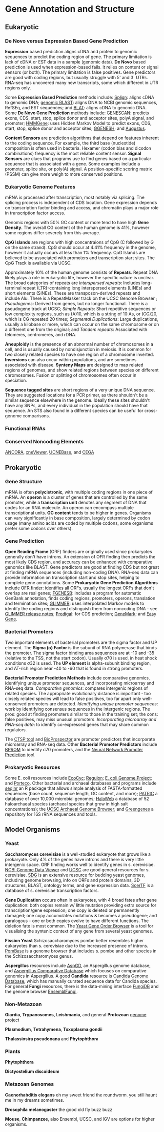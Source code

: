 # Gene Annotation and Structure
## Eukaryotic 
### De Novo versus Expression Based Gene Prediction
**Expression** based prediction aligns cDNA and protein to genomic sequences to predict the coding region of gene. The primary limitation is lack of cDNA or EST data in a sample (genomic data). **De Novo** based prediction is used when expression-based fails. It relies on content or signal sensors (or both). The primary limitation is false positives. Gene predictors are good with coding regions, but usually struggle with 5' and 3' UTRs. RNA-seq has uncovered many new transcripts, some which different in UTR regions only.

Some **Expression Based Prediction** methods include: [Splign](https://www.ncbi.nlm.nih.gov/sutils/splign/splign.cgi?textpage=online&level=form): aligns cDNA to genomic DNA; [genomic BLAST](https://blast.ncbi.nlm.nih.gov/Blast.cgi?PAGE_TYPE=BlastSearch&BLAST_SPEC=MicrobialGenomes): aligns DNA to NCBI genomic sequences, RefSEq, and EST sequences; and [BLAT](http://genome.ucsc.edu/cgi-bin/hgBlat?command=start): aligns cDNA to genomic DNA. Some **De Novo Gene Prediction** methods include: [GENESCAN](http://hollywood.mit.edu/GENSCAN.html): predicts exons, CDS, start, stop, splice donor and acceptor sites, polyA signal, and promoter; [HMMGene](http://www.cbs.dtu.dk/services/HMMgene/): uses Hidden Markov Model to predict exons, CDS, start, stop, splice donor and acceptor sites; [GGENESH](http://www.softberry.com/berry.phtml?topic=fgenesh&group=programs&subgroup=gfind); and [Augustus](http://bioinf.uni-greifswald.de/augustus/).

**Content Sensors** are prediction algorithms that depend on features inherent to the coding sequence. For example, the third base (nucleotide) composition is often used in bacteria. Hexamer (codon bias and dicodon combinations) frequency is the most reliable content sensor. **Signal Sensors** are clues that programs use to find genes based on a particular sequence that is associated with a gene. Some examples include a promoter, splice site, or poly(A) signal. A position-specific scoring matrix (PSSM) can give more weigh to more conserved positions.

### Eukaryotic Genome Features

mRNA is processed after transcription, most notably via splicing. The splicing process is independent of CDS location. Gene expression depends on transcription factor binding and access, and chromatin plays a major role in transcription factor access. 

Genomic regions with 50% GC content or more tend to have high **Gene Density**. The overall CG content of the human genome is 41%, however some regions differ severely from this average. 

**CpG Islands** are regions with high concentraions of CpG (C followed by G on the same strand). CpG should occur at 4.41% frequency in the genome, however it actually occurs at less than 1% frequency. CpG Islands are believed to be associated with promoters and transcription start sites. The CpG Track is available via UCSC. 

Approximately 10% of the human genome consists of **Repeats**. Repeat DNA likely plays a role in eukaryotic life, however the specific nature is unclear. The broad categories of repeats are _Interspersed repeats_: Includes long-terminal repeat (LTR)-containing long interspersed elements (LINEs) and short elements (SINEs). These are transposon-derived repeats and include Alu. There is a RepeatMasker track on the UCSC Genome Browser  ; _Pseudogenes_: Derived from genes, but no longer functional. There is a pseudogene track at UCSC; _Simple Repeats_: Short repetitive sequences or low complexity regions, such as (A)10, which is a string of 10 As, or (CG)20, which is CG repeated 20 times; _Segmental Duplications_: Large duplications, usually a kilobase or more, which can occur on the same chromosome or on a different one from the original; and _Tandem repeats_: Associated with telomeres, centromeres, and rDNA.

**Aneuploidy** is the presence of an abnormal number of chromosomes in a cell, and is usually caused by nondisjunction in meiosis. It is common for two closely related species to have one region of a chromosome inverted. **Inversions** can also occur within populations, and are sometimes associated with disease. **Synteny Maps** are designed to map related regions of genomes, and show related regions between species on different chromosomes. Fusion or splitting of chromosomes often occur in speciation. 

**Sequence tagged sites** are short regions of a very unique DNA sequence. They are suggested locations for a PCR primer, as there shouldn't be a similar sequence elsewhere in the genome. Ideally these sites shouldn't have any SNPs, and every individual in the population should have that sequence. An STS also found in a different species can be useful for cross-genome comparisons.

### Functional RNAs


### Conserved Noncoding Elements
[ANCORA](), [cneViewer](), [UCNEBase](), and [CEGA]()

## Prokaryotic
### Gene Structure
mRNA is often **polycistronic**, with multiple coding regions in one piece of mRNA. An **operon** is a cluster of genes that are controlled by the same promoter, while a **transcription unit** denotes any segment of DNA that codes for an RNA molecule. An operon can encompass multiple transcriptional units.
**GC content** tends to be higher in genes. Organisms can vary significantly in base composition, largely determined by codon usage (many amino acids are coded by multiple codons, some organisms prefer some codons over others).

### Gene Prediction
**Open Reading Frame** (ORF) finders are originally used since prokaryotes generally don't have introns. An extension of OFR finding then predicts the most likely CDS region, and accuracy can be enhanced with comparative genomics like BLAST. Gene predictors are good at finding CDS but not great at finding mRNA sequences (including non-coding DNA). RNA-seq data can provide information on transcription start and stop sites, helping to complete gene annotations. Some **Prokaryotic Gene Prediction Algorithms** include [OFR finder](https://www.ncbi.nlm.nih.gov/orffinder/): identifies all ORFs, usually the longest ORFs that don't overlap are real genes; [FGENESB](http://www.softberry.com/berry.phtml?topic=fgenesb&group=programs&subgroup=gfindb): includes a program for automatic GenBank annotation, finds coding regions, promoters, operons, translation and termination sites; [GLIMMER](http://ccb.jhu.edu/software/glimmer/index.shtml): uses interpolated Markov models to identify the coding regions and distinguish them from noncoding DNA - see [GLIMMER release notes](https://ccb.jhu.edu/software/glimmer/glim302notes.pdf); [Prodigal](https://bmcbioinformatics.biomedcentral.com/articles/10.1186/1471-2105-11-119): for CDS prediction; [GeneMark](http://exon.gatech.edu/GeneMark/gmhmmp.cgi); and [Easy Gene](http://www.cbs.dtu.dk/services/EasyGene/).

### Bacterial Promoters
Two important elements of bacterial promoters are the sigma factor and UP element. The **Sigma (σ) Factor** is the subunit of RNA polymerase that binds the promoter. The sigma factor binding area sequences are at -10 and -35 (relative to the TSS, not the start codon). Usually σ70 is used, in heat shock conditions σ32 is used. The **UP element** is alpha-subunit binding region, and AT-rich region near -40 to -60 that is found in strong promoters.  

**Bacterial Promoter Prediction Methods** include comparative genomics, identifying unique promoter sequences, and incorporating microarray and RNA-seq data. _Comparative genomics_: compares intergenic regions of related species. The appropriate evolutionary distance is important - too closely related species will lead to false positives, too far apart only well-conserved promoters are detected. _Identifying unique promoter sequences_: work by identifying consensus sequences in the intergenic regions. The pros: good at finding promoters similar to those in the training set; the cons: false positives, may miss unusual promoters. 
_Incorporating microarray and RNA-seq data_: to identify co-expressed genes that may share common regulators. 

The [CTSP tool](http://cstp.molgen.mpg.de/) and [BioProspector](http://ai.stanford.edu/~xsliu/BioProspector/) are promoter predictors that incorporate microarray and RNA-seq data. Other **Bacterial Promoter Predictors** include [BPROM](http://www.softberry.com/berry.phtml?topic=bprom&group=programs&subgroup=gfindb) to identify σ70 promoters, and the [Neural Network Promoter Prediction](https://www.fruitfly.org/seq_tools/promoter.html) tool. 

### Prokaryotic Resources
Some E. coli resources include [EcoCyc](https://ecocyc.org/); [Regulon](http://regulondb.ccg.unam.mx/); [E. coli Genome Project](https://www.genome.wisc.edu/); and [Porteco](http://porteco.org/). Other bacterial and archaeal databases and programs include [seqinr](https://a-little-book-of-r-for-bioinformatics.readthedocs.io/en/latest/src/chapter1.html) an R package that allows simple analysis of FASTA-formatted sequences (base count, sequence length, GC content, and more); [PATRIC](https://patricbrc.org/) a database of over 10,000 microbial genomes; [HaloWeb](https://halo.umbc.edu/) a database of 52 haloarchaeal species (archaeal species that grow in high salt concentrations); the [UCSC Archaeal Genome Browser](http://archaea.ucsc.edu/); and [Greengenes](https://greengenes.lbl.gov/Download/) a repository for 16S rRNA sequences and tools.


## Model Organisms
### Yeast
**Saccharomyces cerevisiae** is a well-studied eukaryote that grows like a prokaryote. Only 4% of the genes have introns and there is very little intergenic space. ORF finding works well to identify genes in s. cerevisiae. [NCBI Genome Data Viewer](https://www.ncbi.nlm.nih.gov/genome/gdv/?org=saccharomyces-cerevisiae) and [UCSC](http://genome.ucsc.edu/cgi-bin/hgGateway?hgsid=155744526&clade=other&org=0&db=0) are good general resources for s. cerevisiae. [SDG](http://genome.ucsc.edu/cgi-bin/hgGateway?hgsid=155744526&clade=other&org=0&db=0) is an extensive resource for budding yeast genomes, including genome browsing, info on ORFs and protein domains, 3D structures, BLAST, ontology terms, and gene expression data. [ScerTF](http://stormo.wustl.edu/ScerTF) is a database of s. cerevisiae transcription factors. 

**Gene Duplication** occurs often in eukaryotes, with 4 broad fates after gene duplication: both copies remain w/ little mutation providing extra source for transcription/gene expression; one copy is deleted or permanently damaged; one copy accumulates mutations & becomes a pseudogene; and paralogous - one or both copies evolve to have different functions. The deletion fate is most common. The [Yeast Gene Order Browser](http://ygob.ucd.ie/) is a tool for visualising the syntenic context of any gene from several yeast genomes.

**Fission Yeast** Schizosaccharomyces pombe better resembles higher eukaryotes than s. cerevisiae due to the increased presence of introns. [PomBase](https://www.pombase.org/) is a genome browser that includes s. pombe and other species in the Schizosaccharomyces genus. 

**Aspergillus** resources include [AspGD](http://www.aspgd.org/), an Aspergillus genome database, and [Aspergillus Comparative Database](https://www.broadinstitute.org/fungal-genome-initiative/aspergillus-genome-projects) which focuses on comparative genomics in Aspergillus. A good **Candida** resource is [Candida Genome Database](http://candidagenome.org/), which has manually curated sequence data for Candida species. For general **Fungi** resources, there is the data-mining interface [FungiDB](https://fungidb.org/fungidb/app) and the genome browser [EnsemblFungi](http://fungi.ensembl.org/index.html).

### Non-Metazoan
**Giardia**, **Trypanosomes**, **Leishmania**, and general **Protozoan** [genome project]()

**Plasmodium**, **Tetrahymena**, **Toxoplasma gondii**

**Thalassiosira pseudonana** and **Phytophthora**

### Plants
**Phytophthora**

**Dictyostelium discoideum**

### Metazoan Genomes
**Caenorhabditis elegans** oh my sweet friend the roundworm. you still haunt me in my dreams sometimes.

**Drosophila melanogaster** the good old fly buzz buzz

**Mouse**, **Chimpanzee**, also Ensembl, UCSC, and IGV are options for higher organisms. 
